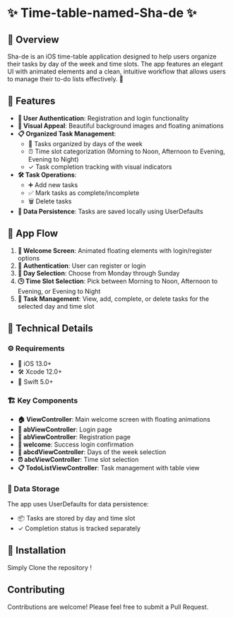 # ✨ Time-table-named-Sha-de ✨

## 📱 Overview
Sha-de is an iOS time-table application designed to help users organize their tasks by day of the week and time slots. The app features an elegant UI with animated elements and a clean, intuitive workflow that allows users to manage their to-do lists effectively. 🌟

## 🚀 Features
- **🔐 User Authentication**: Registration and login functionality
- **🎨 Visual Appeal**: Beautiful background images and floating animations
- **📋 Organized Task Management**:
  - 📅 Tasks organized by days of the week
  - ⏰ Time slot categorization (Morning to Noon, Afternoon to Evening, Evening to Night)
  - ✓ Task completion tracking with visual indicators
- **🛠️ Task Operations**:
  - ➕ Add new tasks
  - ✅ Mark tasks as complete/incomplete
  - 🗑️ Delete tasks
- **💾 Data Persistence**: Tasks are saved locally using UserDefaults

## 🔄 App Flow
1. **👋 Welcome Screen**: Animated floating elements with login/register options
2. **🔑 Authentication**: User can register or login
3. **📆 Day Selection**: Choose from Monday through Sunday
4. **🕒 Time Slot Selection**: Pick between Morning to Noon, Afternoon to Evening, or Evening to Night
5. **📝 Task Management**: View, add, complete, or delete tasks for the selected day and time slot

## 🧩 Technical Details
### ⚙️ Requirements
- 📱 iOS 13.0+
- 🛠️ Xcode 12.0+
- 🔶 Swift 5.0+

### 🏗️ Key Components
- **🏠 ViewController**: Main welcome screen with floating animations
- **🔐 abViewController**: Login page
- **📝 abViewController**: Registration page
- **🎉 welcome**: Success login confirmation
- **📅 abcdViewController**: Days of the week selection
- **⏰ abcViewController**: Time slot selection
- **📋 TodoListViewController**: Task management with table view

### 💽 Data Storage
The app uses UserDefaults for data persistence:
- 📦 Tasks are stored by day and time slot
- ✓ Completion status is tracked separately

## 📲 Installation
Simply Clone the repository !

## Contributing
Contributions are welcome! Please feel free to submit a Pull Request.
